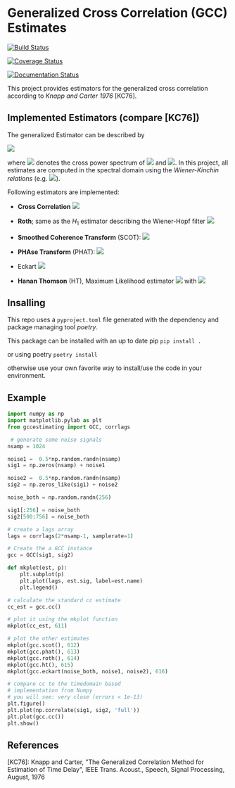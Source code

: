 # Generalized Cross Correlation (GCC) Estimates

[![Build Status](https://travis-ci.org/SiggiGue/gccestimating.svg?branch=master)](https://travis-ci.org/SiggiGue/gccestimating)

[![Coverage Status](https://coveralls.io/repos/github/SiggiGue/gccestimating/badge.svg)](https://coveralls.io/github/SiggiGue/gccestimating)

[![Documentation Status](https://readthedocs.org/projects/gccestimating/badge/?version=latest)](https://gccestimating.readthedocs.io/en/latest/?badge=latest)

This project provides estimators for the generalized cross correlation according to *Knapp and Carter 1976* [KC76].


## Implemented Estimators (compare [KC76])

The generalized Estimator can be described by


<img src="https://render.githubusercontent.com/render/math?math=\hat{R}_{xy}^{(\text{g})} = \int_{-\infty}^{\infty}{\psi_\text{g}(f) G_{xy}(f)~e^{\text{j} 2\pi f \tau} df}">

where <img src="https://render.githubusercontent.com/render/math?math=G_{xy}(f)"> denotes the cross power spectrum of <img src="https://render.githubusercontent.com/render/math?math=x(t)"> and <img src="https://render.githubusercontent.com/render/math?math=y(t)">.
In this project, all estimates are computed in the spectral domain using the *Wiener-Kinchin relations* (e.g. <img src="https://render.githubusercontent.com/render/math?math=G_{xx}=X(f)X^{*}(f)">).

Following estimators are implemented:

- **Cross Correlation** 
  <img src="https://render.githubusercontent.com/render/math?math=\psi_{\text{CC}}=1">
  

- **Roth**; same as the $`H_1`$ estimator describing the Wiener-Hopf filter
  <img src="https://render.githubusercontent.com/render/math?math=\psi_{\text{Roth}} = \frac{1}{G_{xx}(f)}">

- **Smoothed Coherence Transform** (SCOT): 
  <img src="https://render.githubusercontent.com/render/math?math=\psi_{\text{SCOT}} = \frac{1}{\sqrt{G_{xx}(f)G_{yy}(f)}}">

- **PHAse Transform** (PHAT): 
  <img src="https://render.githubusercontent.com/render/math?math=\psi_{\text{PHAT}} = \frac{1}{|G_{xy}(f)|}">

- Eckart
  <img src="https://render.githubusercontent.com/render/math?math=\psi_{\text{Eckart}} = \frac{G_{uu}(f)}{G_{nn}(f)G_{mm}(f)}">

- **Hanan Thomson** (HT), Maximum Likelihood  estimator 
  <img src="https://render.githubusercontent.com/render/math?math=\psi_{\text{HT}} = \psi_{\text{ML}} = \frac{\left|\gamma_{xy}(f)\right|^2}{\left|G_{xy}\right| \left(1-\gamma_{xy}(f)\right)^2}">
  with 
  <img src="https://render.githubusercontent.com/render/math?math=\gamma_{xy}(f) = \frac{G_{xy}(f)}{\sqrt{G_{xx}(f)G_{yy}(f)}}">

## Insalling

This repo uses a `pyproject.toml` file generated with the dependency and package managing tool *poetry*.

This package can be installed with an up to date pip
`pip install .`

or using poetry
`poetry install`

otherwise use your own favorite way to install/use the code in your environment.


## Example

```python
import numpy as np
import matplotlib.pylab as plt
from gccestimating import GCC, corrlags

 # generate some noise signals
nsamp = 1024

noise1 =  0.5*np.random.randn(nsamp)
sig1 = np.zeros(nsamp) + noise1

noise2 =  0.5*np.random.randn(nsamp)
sig2 = np.zeros_like(sig1) + noise2

noise_both = np.random.randn(256)

sig1[:256] = noise_both
sig2[500:756] = noise_both

# create a lags array
lags = corrlags(2*nsamp-1, samplerate=1)

# Create the a GCC instance    
gcc = GCC(sig1, sig2)

def mkplot(est, p):
    plt.subplot(p)
    plt.plot(lags, est.sig, label=est.name)
    plt.legend()

# calculate the standard cc estimate
cc_est = gcc.cc()

# plot it using the mkplot function
mkplot(cc_est, 611)

# plot the other estimates
mkplot(gcc.scot(), 612)
mkplot(gcc.phat(), 613)
mkplot(gcc.roth(), 614)
mkplot(gcc.ht(), 615)
mkplot(gcc.eckart(noise_both, noise1, noise2), 616)

# compare cc to the timedomain based 
# implementation from Numpy
# you will see: very close (errors < 1e-13)
plt.figure()
plt.plot(np.correlate(sig1, sig2, 'full'))
plt.plot(gcc.cc())
plt.show()

```

## References

[KC76]: Knapp and Carter, "The Generalized Correlation Method for Estimation of Time Delay", IEEE Trans. Acoust., Speech, Signal Processing, August, 1976
